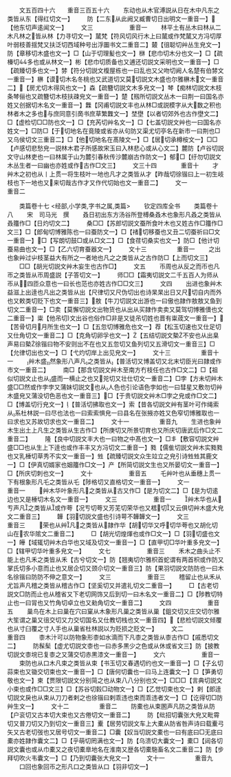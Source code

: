 <!-- { "loadSidebar": true } -->
　　文五百四十六　　重音三百五十六
　　东动也从木官溥説从日在木中凡东之类皆从东【得红切文一】
　　防【二东从此阙又臧曹切日出明文一重音一】【他东切声逺闻文一】
　　文三　　　　　　重音一
　　林平土有丛木曰林从二木凡林之皆从林【力寻切文一】檒梵【符风切风行木上曰檒或作梵檒又方冯切厚叶弱枝善揺梵又扶泛切西域种号出浮圗书文二重音二】樷【徂聪切艸丛生皃文一】防【章移切木盛也文一】□【山于切理髪也文一】椕【悲巾切木分也文一】□【疏榛切多也或从林文一】彬【悲巾切质备也又逋还切説文采明也文一重音一】□【疏臻切多也文一】棼【符分切説文椱屋栋也一曰乱也又父吻切阙人名楚有伯棼文一重音一】楙【谟切木名冬桃也又武道切又莫切説文木盛也尔雅楙木文一重音二】【房尤切木得风也文一】森【疏簪切説文木多皃文一】棽【痴林切説文木枝条棽俪也又疏簪切木枝扶疎皃文一重音一】楚【剏所切説文丛木一曰荆一曰国名亦姓又创据切木名文一重音一】橆【冈甫切説文丰也从林□或説模字从大数之积也林者木之多也与庶同意引啇书庶草繁橆文一】埜壄【以者切郊外也古作壄文二】□【虚检切□□防也文一】□【充芮切艸名文一】□【七盖切説文艸也一曰国名亦姓文一】□防□【于切地名在竟陵或省亦从句防又渠尤切亭名在新市一曰荆也□又乌侯切文三重音二】□【他切地名在髙陵文一】□【居切承樽桉文一】□□【卢感切悲愁皃一説林木君子所感故宋玉曰入林悲心或从心文二】麓防【卢谷切説文守山林吏也一曰林属于山为麓引春秋传沙麓崩古作防文一】郁□【纡勿切説文木丛生者一曰幽也亦姓或作古作□文三】
　　文三十四　　　　重音十
　　才艸木之初也从丨上贯一将生枝叶一地也凡才之类皆从才【昨哉切徐锴曰上一初生岐枝也下一地也又来切哉古作才又作代切始也文一重音二】
　　文一　　　　　　重音二

　　类篇卷十七
<经部,小学类,字书之属,类篇>
　　钦定四库全书
　　类篇卷十八
　　宋　司马光　撰
　　叒日初出东方汤谷所登榑桑叒木也象形凡叒之类皆从叒籒作□【日灼切文二】
　　桑□□【苏郎切説文蚕所食叶木也又姓古作□籒作□文三】□【郎甸切博雅陈也一曰蚕防文一】□【禇切移蚕也又丑二切蚕祈曰□文一重音一】□【写朗切鼓□或从□文二】□【食荏切桑实也文一】防□【他计切蚕易曲也文一】□【乙六切育蚕器文一】
　　文十三　　　　　重音一
　　之出也象艸过屮枝茎益大有所之一者地也凡之之类皆从之古作防□【上而切文三】
　　□□【胡光切説文艸木妄生也古作□】
　　文五
　　帀周也从反之而帀也凡帀之类皆从帀周盛説【子答切文一】
　　师□□【霜夷切説文二千五百人为师从帀从四匝众意也一曰长也范也亦姓古作□□文三】
　　文四
　　出进也象艸木益滋上出逹也凡出之类皆从出【尺律切又尺伪切出也诗杲杲出日又尺切自内而外也又敕类切贬下也文一重音三】敖【牛刀切説文出游也一曰傲也隷作敖敖又鱼到切文二重音一】□卖【莫懈切説文出物货也从出从买隷作卖卖又莫驾切博雅儥也文二重音一】粜【他吊切文出谷也俗作□非是又徒吊切姓也晋有粜荿文一重音一】【苦骨切月月所生也文一】□【五忽切博雅危也文一】荐【松玉切速也又仕足切又仕角切文一重音二】□【克角切卵孚也文一】【五结切説文槷不安也从出臬声易曰槷徐锴曰物不安则出不在也又五忽切又鱼列切又五滑切文一重音三】□【允律切出也文一】□【弋灼切岸上出见皃文一】
　　文十三　　　　　重音十一
　　艸木盛然象形八声凡之类皆从【普活切又博盖切又北末切臣光曰隷或作市文一重音二】
　　南□【那含切説文艸木至南方冇枝任也古作□文二】□【祖似切説文止也从盛而一横止之也又兕切又壮仕切文一重音二】□孛【方未切艸木盛□□然或作孛孛又蒲妹切説文也从人色也引论语色孛如也一曰彗星又敷勿切艸木盛皃又蒲没切色恶也文一重音三】□【于贵切説文艸木□孛之皃或作□文二】□【博盖切行皃文一】【普活切拂取也文一】索【昔各切説文艸有茎叶可作绳索从系杜林説一曰尽也法也一曰索索惧皃一曰县名在张掖亦姓又色窄切博雅取也一曰求也又苏故切求也文一重音二】
　　文十一　　　　　重音九
　　生进也象艸木生出土上凡生之类皆从生古作□【所庚切又所景切育也又所庆切唐武后作□文二重音二】
　　隆【良中切説文丰大也一曰物之中髙也文一】□丯【敷容切説文艸盛□□也从生上下逹也或作丰丰又方冯切文二重音一】甤【儒隹切説文艸木实甤甤也又乳棰切草秀不实文一重音一】甡【疏臻切説文众生竝立之皃引诗甡甡其鹿文一】□【伊真切婿家也姻籒作□文一】产【所简切説文生也又所晏切文一重音一】□【所庆切刺也文一】
　　文十　　　　　　重音五
　　乇艸叶也从垂穗上贯一下有根象形凡乇之类皆从乇【陟格切又直格切文一重音一】
　　文一　　　　　　重音一
　　艸木华叶象形凡之类皆从古又作□【是为切文二】□【是为切逺边也又是棰切木名文一重音一】
　　文三　　　　　　重音一
　　艸木华也从亐声凡之类皆从或作荂【况亐切荂又芳芜切荣华也又楛切又云俱切艸木盛大皃文二重音三】
　　韡【羽切説文盛也引诗萼不韡韡文一】
　　文三　　　　　　重音三
　　荣也从艸凡之类皆从隷作华【胡切华又呼切华荂也又胡化切山在农华隂文二重音二】
　　□【胡光切煌煇也或作□文一】□【羽切盛也文一】皣【域辄切艸木白华也又域及切文一重音一】□【直甲切□华叶重多皃文一】□【辖甲切华叶重多皃文一】
　　文七　　　　　　重音三
　　禾木之曲头止不能上也凡禾之类皆从禾【古兮切文一】防【翘夷切尔雅枳首蛇谓有两首枳或作防又掌氏切多小意而止也又居企切又颈尒切文一重音三】防【果羽切説文防防也一曰木名徐锴曰防防不伸之意文一】
　　文三　　　　　　重音三
　　稽留止也从禾从尤旨声凡稽之类皆从稽古作□【坚奚切又并遣礼切文二重音一】
　　□【古老切説文□防而止也从稽省又下老切网饰又后到切一曰木名文一重音二】□【陟教切特止也一曰冐也又竹角切卓立也又勑角切文一重音二】
　　文四　　　　　　重音五
　　巢鸟在木上曰巢在穴曰窠从木象形凡巢之类皆从巢【鉏交切又庄交切尔雅大笙谓之巢又徂交切又力交切国名又仕教切栈也文一重音四】【悲检切説文倾覆也从寸臼覆之寸人手也从巢省杜林説以为贬损之贬文一】
　　文二　　　　　　重音四
　　桼木汁可以防物象形桼如水滴而下凡桼之类皆从桼古作□【戚悉切文二】
　　防髹髤【虚尤切説文桼也一曰赤多黒少之色或从休或省文三】防【披教切説文桼垸已复桼之又蒲交切赤黒漆文一重音一】
　　文六　　　　　　重音一
　　束防也从口木凡束之类皆从束【书玉切又春遇切约也文一重音一】□【子幺切蒜束也又锄交切束也文一重音一】□【唐何切囊也一曰马上连囊文一】□【笋勇切敬也文一】柬【贾限切説文分别简之也从束八八分别也文一】□□□【言典切説文小束也或作□□文三】□【苏谷切豰□动物文一】□【乙觉切束也文一】剌【郎逹切説文戾也从束从刀刀者剌之也徐锴曰剌乖违也束而乖违者文一】□【讫得切□防艸生文一】
　　文十二　　　　　重音二
　　防橐也从束圂声凡防之类皆从防【户衮切又古本切大束也又古倦切文一重音二】
　　防【纰招切囊张大皃又毗霄切又普刀切又乃到切文一重音三】櫜【居劳切説文车上大橐从防省咎声诗曰载櫜弓矢又古老切弢也又居号切文一重音二】□囊【奴当切説文橐也一曰有底曰□无底曰橐亦姓隷作囊文二】□【乎萌切罔满也文一】防【乌溃切大囊文一】橐□【闼各切説文囊也或从巾橐又之夜切橐臯地名在淮南又歴各切橐駞畜名文二重音二】防【步拜切吹火韦囊文一】□【乃到切囊张大皃文一】
　　文十一　　　　　重音九
　　口回也象回帀之形凡口之类皆从口【羽非切文一】
